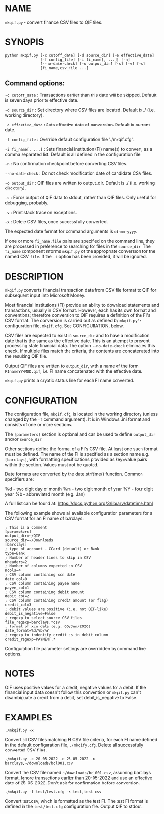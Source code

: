 # NAME

`mkqif.py` - convert finance CSV files to QIF files.

# SYNOPIS

```
python mkqif.py [-c cutoff_date] [-d source_dir] [-e effective_date]
                [-f config_file] [-i fi_name[, ...]] [-n]
                [--no-date-check] [-o output_dir] [-s] [-v] [-x]
                [fi_name,csv_file ...]
```

##  Command options:

`-c cutoff_date`
: Transactions earlier than this date will be skipped.  Default is
  seven days prior to effective date.

`-d source_dir`
: Set directory where CSV files are located.
  Default is ./ (i.e. working directory).

`-e effective_date`
: Sets effective date of conversion.  Default is current date.

`-f config_file`
: Override default configuration file './mkqif.cfg'.

`-i fi_name[, ...]`
: Sets financial institution (FI) name(s) to convert, as a comma
  separated list.  Default is all defined in
  the configuration file.

`-n`
: No confirmation checkpoint before converting CSV files.

`--no-date-check`
: Do not check modification date of candidate CSV files.

`-o output_dir`
: QIF files are written to output_dir. Default is ./
  (i.e. working directory).

`-s`
: Force output of QIF data to stdout, rather than
  QIF files. Only useful for debugging, probably.

`-v`
: Print stack trace on exceptions.

`-x`
: Delete CSV files, once successfully converted.

The expected date format for command arguments is `dd-mm-yyyy`.

If one or more `fi_name,file` pairs are specified on the command line,
they are processed in preference to searching for files in the
`source_dir`. The `fi_name` component informs `mkqif.py` of the
appropriate conversion for the named CSV `file`. If the `-i` option
has been provided, it will be ignored.

# DESCRIPTION

`mkqif.py` converts financial transaction data from CSV file format to QIF
for subsequent input into Microsoft Money.

Most financial institutions (FI) provide an ability to download
statements and transactions, usually in CSV format. However, each has
its own format and conventions; therefore conversion to QIF requires a
definition of the FI's CSV format.  The conversion is carried out as
defined by `mkqif.py's` configuration file, `mkqif.cfg`. See
CONFIGURATION, below.

CSV files are expected to exist in `source_dir` and to have a
modification date that is the same as the effective date.  This is an
attempt to prevent processing stale financial data. The option
`--no-date-check` eliminates this check. If multiple files match the
criteria, the contents are concatenated into the resulting QIF file.

Output QIF files are written to `output_dir`, with a name of the form
`FInameYYMMDD.qif`, i.e. FI name concatenated with the effective date.

`mkqif.py` prints a cryptic status line for each FI name converted.

# CONFIGURATION
The configuration file, `mkqif.cfg`, is located in the working
directory (unless changed by the `-f` command argument). It is in
Windows .ini format and consists of one or more sections.

The `[parameters]` section is optional and can be used to define
`output_dir` and/or `source_dir`

Other sections define the format of a FI's CSV file. At least one such
format must be defined. The name of the FI is specified as a section
name e.g. `[barclays]`, with formatting specifications provided as
key=value pairs within the section.  Values must not be quoted.

Date formats are converted by the date.strftime() function.  Common
specifiers are:

  %d - two digit day of month
  %m - two digit month of year
  %Y - four digit year
  %b - abbreviated month (e.g. Jan)

A full list can be found at: https://docs.python.org/3/library/datetime.html

The following example shows all available configuration parameters
for a CSV format for an FI name of barclays:

``` config
; This is a comment
[parameters]
output_dir=~/QIF
source_dir=~/Downloads
[barclays]
; type of account - CCard (default) or Bank
type=Bank
; Number of header lines to skip in CSV
nheaders=2
; Number of columns expected in CSV
ncols=4
; CSV column containing xcn date
date_col=0
; CSV column containing payee name
payee_col=1
; CSV column containing debit amount
debit_col=2
; CSV column containing credit amount (or flag)
credit_col=3
; debit values are positive (i.e. not QIF-like)
debit_is_negative=False
; regexp to select source CSV files
file_regexp=barclays.*csv
; format of xcn date (e.g. 05/Jun/2020)
date_format=%d/%b/%Y
; regexp to indentify credit is in debit column
credit_regexp=PAYMENT.*
```

Configuration file parameter settings are overridden by command line
options.

# NOTES

QIF uses positive values for a credit, negative values for a debit. If
the financial input data doesn't follow this convention or `mkqif.py`
can't disambiguate a credit from a debit, set debit_is_negative to
False.

# EXAMPLES

`./mkqif.py -x`

Convert all CSV files matching FI CSV file criteria, for each FI name
defined in the default configuration file, `./mkqify.cfg`. Delete all
successfully converted CSV files.

`./mkqif.py -c 20-05-2022 -e 25-05-2022 -n barclays,~/downloads/bcl001.csv`

Convert the CSV file named `~/downloads/bcl001.csv`, assuming barclays
format. Ignore transactions earlier than 20-05-2022 and use an
effective date of 25-05-2022. Don't ask for confirmation before
conversion.

`./mkqif.py -f test/test.cfg -s test,test.csv`

Convert test.csv, which is formatted as the test FI. The test FI
format is defined in the `test/test.cfg` configuration file. Output
QIF to stdout.
